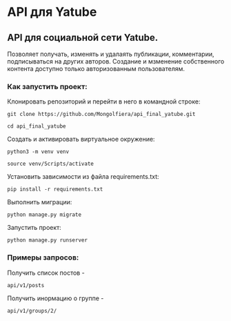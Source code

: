 # API для Yatube
## API для социальной сети Yatube. 
Позволяет получать, изменять и удалаять публикации, комментарии, подписываться на других авторов.
Создание и мзменение собственного контента доступно только авторизованным пользователям.   

### Как запустить проект:

Клонировать репозиторий и перейти в него в командной строке:

```
git clone https://github.com/Mongolfiera/api_final_yatube.git
```

```
cd api_final_yatube
```

Cоздать и активировать виртуальное окружение:

```
python3 -m venv venv
```

```
source venv/Scripts/activate
```

Установить зависимости из файла requirements.txt:

```
pip install -r requirements.txt
```

Выполнить миграции:

```
python manage.py migrate
```

Запустить проект:

```
python manage.py runserver
```
### Примеры запросов:

Получить список постов - 
```
api/v1/posts
```
Получить инормацию о группе - 
```
api/v1/groups/2/
```